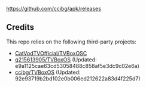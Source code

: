 https://github.com/ccibg/apk/releases

## Credits
This repo relies on the following third-party projects:
- [CatVodTVOfficial/TVBoxOSC](https://github.com/CatVodTVOfficial/TVBoxOSC)
- [q215613905/TVBoxOS](https://github.com/q215613905/TVBoxOS) (Updated: e9a1125cae63cd53058488c858af5e3dc9c02e6a)
- [ccibg/TVBoxOS](https://github.com/takagen99/Box) (Updated: 92e93719b2bd102e0b006ed212622a83d4f225d7)
